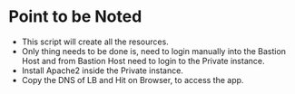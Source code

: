 # Point to be Noted

- This script will create all the resources.
- Only thing needs to be done is, need to login manually into the Bastion Host and from Bastion Host need to login to the Private instance.
- Install Apache2 inside the Private instance.
- Copy the DNS of LB and Hit on Browser, to access the app.
